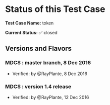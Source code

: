 # Status of this Test Case

 **Test Case Name:**  token 
 
 **Current Status:**  :white_check_mark: closed 

## Versions and Flavors

### MDCS : master branch, 8 Dec 2016

* Verified: by @RayPlante, 8 Dec 2016

### MDCS : version 1.4 release

* Verified: by @RayPlante, 12 Dec 2016




